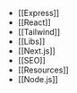 - [[Express]]
- [[React]]
- [[Tailwind]]
- [[Libs]]
- [[Next.js]]
- [[SEO]]
- [[Resources]]
- [[Node.js]]